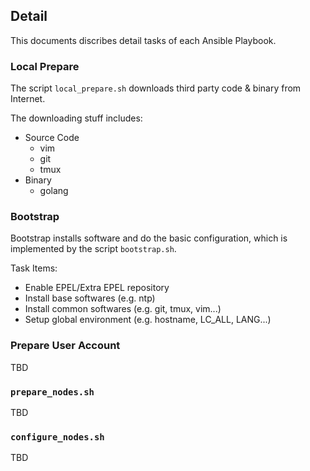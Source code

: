 ## Detail

This documents discribes detail tasks of each Ansible Playbook.

### Local Prepare

The script `local_prepare.sh` downloads third party code & binary from Internet.

The downloading stuff includes:

- Source Code
  - vim
  - git
  - tmux
- Binary
  - golang

### Bootstrap

Bootstrap installs software and do the basic configuration, which is implemented by the script `bootstrap.sh`.

Task Items:
- Enable EPEL/Extra EPEL repository
- Install base softwares (e.g. ntp)
- Install common softwares (e.g. git, tmux, vim...)
- Setup global environment (e.g. hostname, LC_ALL, LANG...)

### Prepare User Account

TBD

### `prepare_nodes.sh`

TBD

### `configure_nodes.sh`

TBD
